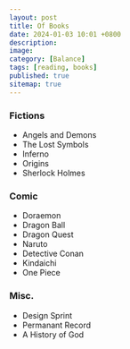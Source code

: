 ```yaml
---
layout: post
title: Of Books
date: 2024-01-03 10:01 +0800
description:
image:
category: [Balance]
tags: [reading, books]
published: true
sitemap: true
---
```


### Fictions
- Angels and Demons
- The Lost Symbols
- Inferno
- Origins
- Sherlock Holmes

### Comic
- Doraemon
- Dragon Ball
- Dragon Quest
- Naruto
- Detective Conan
- Kindaichi
- One Piece

### Misc.
- Design Sprint
- Permanant Record
- A History of God